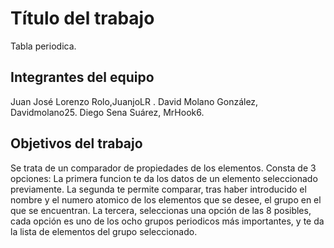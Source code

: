 # Título del trabajo

Tabla periodica.

## Integrantes del equipo
Juan José Lorenzo Rolo,JuanjoLR .
David Molano González, Davidmolano25.
Diego Sena Suárez, MrHook6.

## Objetivos del trabajo

Se trata de un comparador de propiedades de los elementos. Consta de 3 opciones: 
La primera funcion te da los datos de un elemento seleccionado previamente. La segunda te permite comparar, tras haber introducido el nombre y
el numero atomico de los elementos que se desee, el grupo en el que se encuentran. La tercera, seleccionas una opción de las 8 posibles, cada 
opción es uno de los ocho grupos periodicos más importantes, y te da la lista de elementos del grupo seleccionado.

